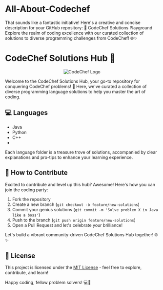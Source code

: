 # All-About-Codechef
That sounds like a fantastic initiative! Here's a creative and concise description for your GitHub repository:  🚀 CodeChef Solutions Playground  Explore the realm of coding excellence with our curated collection of solutions to diverse programming challenges from CodeChef! 🌐✨

# CodeChef Solutions Hub 🚀

<p align="center">
  <img src="https://www.google.com/imgres?imgurl=https%3A%2F%2Fstatic.startuptalky.com%2F2021%2F04%2Fcodechef-logo-startuptalky.jpg&tbnid=SXJViUiGTEIZPM&vet=12ahUKEwji7vj1q7eCAxUkUWwGHS2uB20QMygCegQIARBw..i&imgrefurl=https%3A%2F%2Fstartuptalky.com%2Fcodechef-success-story%2F&docid=lO2DTG-aqmjTUM&w=1200&h=675&q=codechef&ved=2ahUKEwji7vj1q7eCAxUkUWwGHS2uB20QMygCegQIARBw" alt="CodeChef Logo">
</p>

Welcome to the CodeChef Solutions Hub, your go-to repository for conquering CodeChef problems! 🌟 Here, we've curated a collection of diverse programming language solutions to help you master the art of coding.

## :computer: Languages

- Java
- Python
- C++
- <!-- Add more languages as needed -->

Each language folder is a treasure trove of solutions, accompanied by clear explanations and pro-tips to enhance your learning experience.

## :raised_hands: How to Contribute

Excited to contribute and level up this hub? Awesome! Here's how you can join the coding party:

1. Fork the repository
2. Create a new branch (`git checkout -b feature/new-solutions`)
3. Commit your genius solutions (`git commit -m 'Solve problem X in Java like a boss'`)
4. Push to the branch (`git push origin feature/new-solutions`)
5. Open a Pull Request and let's celebrate your brilliance!

Let's build a vibrant community-driven CodeChef Solutions Hub together! 🌐✨

## :scroll: License

This project is licensed under the [MIT License](LICENSE) - feel free to explore, contribute, and learn!

Happy coding, fellow problem solvers! 💻🚀

